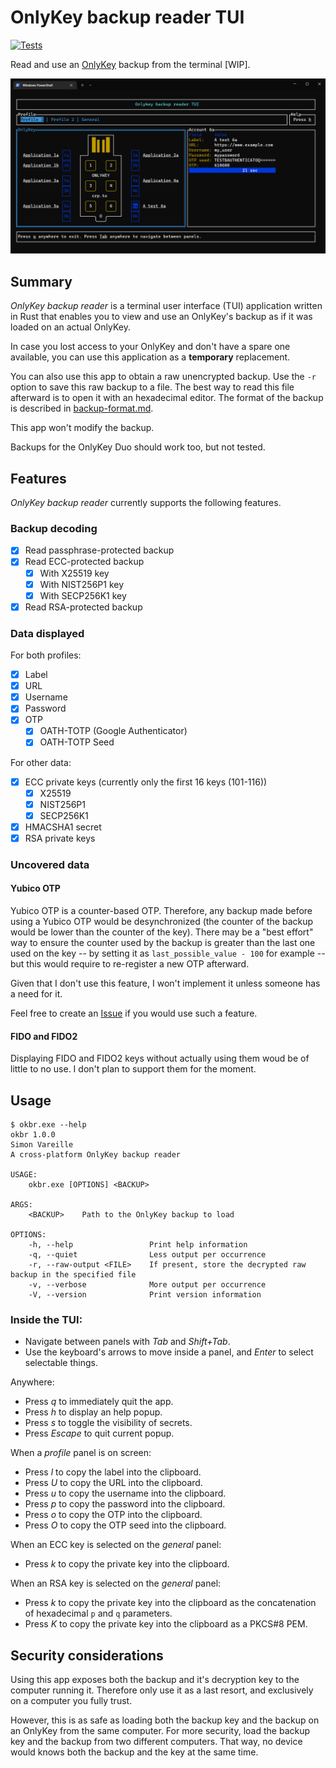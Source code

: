# OnlyKey backup reader TUI
[![Tests](https://github.com/SimonVareille/OnlyKey-backup-reader/actions/workflows/rust.yml/badge.svg?branch=main)](https://github.com/SimonVareille/OnlyKey-backup-reader/actions/workflows/rust.yml)

Read and use an [OnlyKey](https://onlykey.io/) backup from the terminal [WIP].

![main screen](main_screen.png)

## Summary

*OnlyKey backup reader* is a terminal user interface (TUI) application written in Rust that enables
you to view and use an OnlyKey's backup as if it was loaded on an actual OnlyKey.

In case you lost access to your OnlyKey and don't have a spare one available, you can use this
application as a **temporary** replacement.

You can also use this app to obtain a raw unencrypted backup. Use the `-r` option to save this raw
backup to a file. The best way to read this file afterward is to open it with an hexadecimal
editor. The format of the backup is described in [backup-format.md](backup-format.md).

This app won't modify the backup.

Backups for the OnlyKey Duo should work too, but not tested.

## Features

*OnlyKey backup reader* currently supports the following features.

### Backup decoding
- [x] Read passphrase-protected backup  
- [x] Read ECC-protected backup
  - [x] With X25519 key
  - [x] With NIST256P1 key
  - [x] With SECP256K1 key
- [x] Read RSA-protected backup  

### Data displayed

For both profiles:

- [x] Label
- [x] URL
- [x] Username
- [x] Password
- [x] OTP
  - [x] OATH-TOTP (Google Authenticator)
  - [x] OATH-TOTP Seed

For other data:

- [x] ECC private keys (currently only the first 16 keys (101-116))
  - [x] X25519
  - [x] NIST256P1
  - [x] SECP256K1
- [x] HMACSHA1 secret
- [X] RSA private keys

### Uncovered data

#### Yubico OTP

Yubico OTP is a counter-based OTP. Therefore, any backup made before using a Yubico OTP would be
desynchronized (the counter of the backup would be lower than the counter of the key). There may be
a "best effort" way to ensure the counter used by the backup is greater than the last one used on
the key -- by setting it as `last_possible_value - 100` for example -- but this would require to
re-register a new OTP afterward.

Given that I don't use this feature, I won't implement it unless someone has a need for it.

Feel free to create an [Issue](https://github.com/SimonVareille/OnlyKey-backup-reader/issues/new/choose)
if you would use such a feature.

#### FIDO and FIDO2

Displaying FIDO and FIDO2 keys without actually using them woud be of little to no use. I don't
plan to support them for the moment.

## Usage
```
$ okbr.exe --help
okbr 1.0.0
Simon Vareille
A cross-platform OnlyKey backup reader

USAGE:
    okbr.exe [OPTIONS] <BACKUP>

ARGS:
    <BACKUP>    Path to the OnlyKey backup to load

OPTIONS:
    -h, --help                 Print help information
    -q, --quiet                Less output per occurrence
    -r, --raw-output <FILE>    If present, store the decrypted raw backup in the specified file
    -v, --verbose              More output per occurrence
    -V, --version              Print version information
```

### Inside the TUI: 
- Navigate between panels with *Tab* and *Shift+Tab*.
- Use the keyboard's arrows to move inside a panel, and *Enter* to select selectable things.

Anywhere:
- Press *q* to immediately quit the app.
- Press *h* to display an help popup.
- Press *s* to toggle the visibility of secrets.
- Press *Escape* to quit current popup.

When a *profile* panel is on screen:
- Press *l* to copy the label into the clipboard.
- Press *U* to copy the URL into the clipboard.
- Press *u* to copy the username into the clipboard.
- Press *p* to copy the password into the clipboard.
- Press *o* to copy the OTP into the clipboard.
- Press *O* to copy the OTP seed into the clipboard.
  
When an ECC key is selected on the *general* panel:
- Press *k* to copy the private key into the clipboard.

When an RSA key is selected on the *general* panel:
- Press *k* to copy the private key into the clipboard as the concatenation of hexadecimal `p` and
  `q` parameters.
- Press *K* to copy the private key into the clipboard as a PKCS#8 PEM.

## Security considerations

Using this app exposes both the backup and it's decryption key to the computer running it.
Therefore only use it as a last resort, and exclusively on a computer you fully trust.

However, this is as safe as loading both the backup key and the backup on an OnlyKey from the same
computer. For more security, load the backup key and the backup from two different computers. That
way, no device would knows both the backup and the key at the same time.
